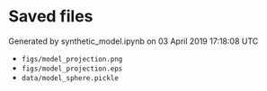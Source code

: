 # Saved files 


Generated by synthetic_model.ipynb on 03 April 2019 17:18:08 UTC

*  `figs/model_projection.png` 
*  `figs/model_projection.eps` 
*  `data/model_sphere.pickle` 

